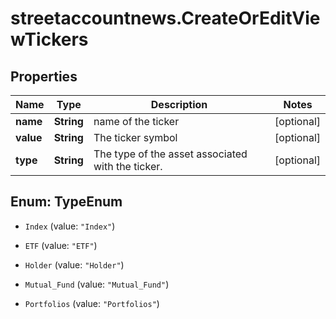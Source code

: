 # streetaccountnews.CreateOrEditViewTickers

## Properties

Name | Type | Description | Notes
------------ | ------------- | ------------- | -------------
**name** | **String** | name of the ticker | [optional] 
**value** | **String** | The ticker symbol | [optional] 
**type** | **String** | The type of the asset associated with the ticker. | [optional] 



## Enum: TypeEnum


* `Index` (value: `"Index"`)

* `ETF` (value: `"ETF"`)

* `Holder` (value: `"Holder"`)

* `Mutual_Fund` (value: `"Mutual_Fund"`)

* `Portfolios` (value: `"Portfolios"`)




